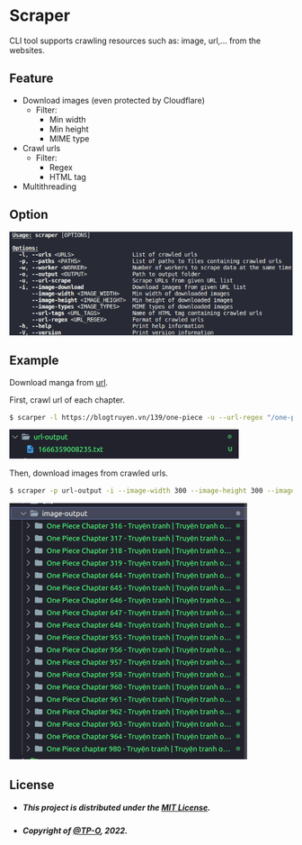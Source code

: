 # Scraper

CLI tool supports crawling resources such as: image, url,... from the websites.

## Feature

-   Download images (even protected by Cloudflare)
    -   Filter:
        -   Min width
        -   Min height
        -   MIME type
-   Crawl urls
    -   Filter:
        -   Regex
        -   HTML tag
-   Multithreading

## Option

![options](docs/img/guide.png)

## Example

Download manga from [url](https://blogtruyen.vn/139/one-piece).

First, crawl url of each chapter.
```bash
$ scarper -l https://blogtruyen.vn/139/one-piece -u --url-regex "/one-piece-chap-" --url-tags a -o url-output
```

![url-output](docs/img/url-output.png)

Then, download images from crawled urls.
```bash
$ scraper -p url-output -i --image-width 300 --image-height 300 --image-types image/jpeg -o image-output -w 3
```

![url-output](docs/img/image-output.png)

## License

-   ##### This project is distributed under the [MIT License](LICENSE).
-   ##### Copyright of [@TP-O](https://github.com/TP-O), 2022.
